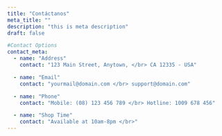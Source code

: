 ```yaml
---
title: "Contáctanos"
meta_title: ""
description: "this is meta description"
draft: false

#Contact Options
contact_meta:
  - name: "Address"
    contact: "123 Main Street, Anytown, </br> CA 12335 - USA"

  - name: "Email"
    contact: "yourmail@domain.com </br> support@domain.com"

  - name: "Phone"
    contact: "Mobile: (08) 123 456 789 </br> Hotline: 1009 678 456"

  - name: "Shop Time"
    contact: "Available at 10am-8pm </br>"
---
```

